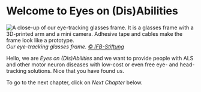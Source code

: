 # Welcome to Eyes on (Dis)Abilities

![](/our-eye-tracking-glasses.jpg "A close-up of our eye-tracking glasses frame. It is a glasses frame with a 3D-printed arm and a mini camera. Adhesive tape and cables make the frame look like a prototype.")
_Our eye-tracking glasses frame. [© IFB-Stiftung](https://ifb-stiftung.de/)_

Hello, we are _Eyes on (Dis)Abilities_ and we want to provide people with ALS and other motor neuron diseases with low-cost or even free eye- and head-tracking solutions.
Nice that you have found us.

To go to the next chapter, click on _Next Chapter_ below.
